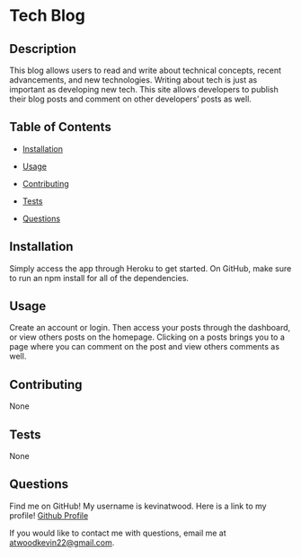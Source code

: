 # Tech Blog


## Description

This blog allows users to read and write about technical concepts, recent advancements, and new technologies. Writing about tech is just as important as developing new tech. This site allows developers to publish their blog posts and comment on other developers’ posts as well. 

## Table of Contents


- [Installation](#installation)
- [Usage](#usage)
- [Contributing](#contributing)
- [Tests](#tests)

- [Questions](#questions)

## Installation

Simply access the app through Heroku to get started. On GitHub, make sure to run an npm install for all of the dependencies. 


## Usage

Create an account or login. Then access your posts through the dashboard, or view others posts on the homepage. Clicking on a posts brings you to a page where you can comment on the post and view others comments as well. 

## Contributing

None

## Tests


None


## Questions

Find me on GitHub! My username is kevinatwood. Here is a link to my profile! [Github Profile](https://github.com/kevinatwood)

If you would like to contact me with questions, email me at atwoodkevin22@gmail.com.

